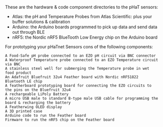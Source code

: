 
These are the hardware & code component directories to the pHaT sensors:
  - Atlas: the pH and Temperature Probes from Atlas Scientific: plus your buffer solutions & calibration 
  - Arduino: the Arduino boards programmed to pick up data and send data out through BLE
  - nRF5: the Nordic nRF5 BlueTooth Low Energy chip on the Arduino board



For prototyping your pHaTnet Sensors cons of the following components:

    A Food-Safe pH probe connected to an EZO pH circuit via BNC connector
    A Waterproof Temperature probe connected to an EZO Temperature circuit via BNC
    A stainless steel well for submerging the Temperature probe in wet food product
    An Adafruit Bluefruit 32u4 Feather board with Nordic nRF51822 Bluetooth LE chip
    A featherboard prototyping board for connecting the EZO circuits to the pins on the Bluefruit 32u4
    A rechargeable LiPoly Battery
    A micro USB male to standard B-type male USB cable for programming the board & recharging the battery
    A Featherwing OLED display
    A 3D printed case
    Arduino code to run the Feather board
    Firmware to run the nRF5 chip on the Feather board

